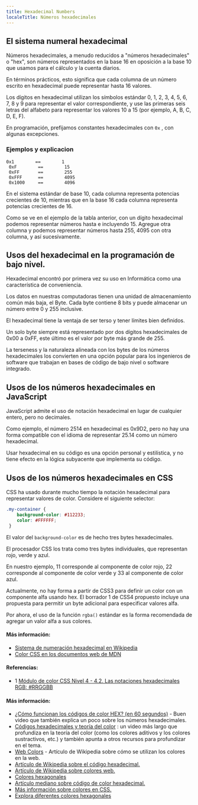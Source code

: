 ```yaml
---
title: Hexadecimal Numbers
localeTitle: Números hexadecimales
---
```

## El sistema numeral hexadecimal

Números hexadecimales, a menudo reducidos a "números hexadecimales" o "hex", son números representados en la base 16 en oposición a la base 10 que usamos para el cálculo y la cuenta diarios.

En términos prácticos, esto significa que cada columna de un número escrito en hexadecimal puede representar hasta 16 valores.

Los dígitos en hexadecimal utilizan los símbolos estándar 0, 1, 2, 3, 4, 5, 6, 7, 8 y 9 para representar el valor correspondiente, y use las primeras seis letras del alfabeto para representar los valores 10 a 15 (por ejemplo, A, B, C, D, E, F).

En programación, prefijamos constantes hexadecimales con `0x` , con algunas excepciones.

### Ejemplos y explicacion
```
0x1        ==        1 
 0xF        ==        15 
 0xFF       ==        255 
 0xFFF      ==        4095 
 0x1000     ==        4096 
```

En el sistema estándar de base 10, cada columna representa potencias crecientes de 10, mientras que en la base 16 cada columna representa potencias crecientes de 16.

Como se ve en el ejemplo de la tabla anterior, con un dígito hexadecimal podemos representar números hasta e incluyendo 15. Agregue otra columna y podemos representar números hasta 255, 4095 con otra columna, y así sucesivamente.

## Usos del hexadecimal en la programación de bajo nivel.

Hexadecimal encontró por primera vez su uso en Informática como una característica de conveniencia.

Los datos en nuestras computadoras tienen una unidad de almacenamiento común más baja, el Byte. Cada byte contiene 8 bits y puede almacenar un número entre 0 y 255 inclusive.

El hexadecimal tiene la ventaja de ser terso y tener límites bien definidos.

Un solo byte siempre está representado por dos dígitos hexadecimales de 0x00 a 0xFF, este último es el valor por byte más grande de 255.

La terseness y la naturaleza alineada con los bytes de los números hexadecimales los convierten en una opción popular para los ingenieros de software que trabajan en bases de código de bajo nivel o software integrado.

## Usos de los números hexadecimales en JavaScript

JavaScript admite el uso de notación hexadecimal en lugar de cualquier entero, pero no decimales.

Como ejemplo, el número 2514 en hexadecimal es 0x9D2, pero no hay una forma compatible con el idioma de representar 25.14 como un número hexadecimal.

Usar hexadecimal en su código es una opción personal y estilística, y no tiene efecto en la lógica subyacente que implementa su código.

## Usos de los números hexadecimales en CSS

CSS ha usado durante mucho tiempo la notación hexadecimal para representar valores de color. Considere el siguiente selector:

```css
.my-container { 
    background-color: #112233; 
    color: #FFFFFF; 
 } 
```

El valor del `background-color` es de hecho tres bytes hexadecimales.

El procesador CSS los trata como tres bytes individuales, que representan rojo, verde y azul.

En nuestro ejemplo, 11 corresponde al componente de color rojo, 22 corresponde al componente de color verde y 33 al componente de color azul.

Actualmente, no hay forma a partir de CSS3 para definir un color con un componente alfa usando hex. El borrador 1 de CSS4 propuesto incluye una propuesta para permitir un byte adicional para especificar valores alfa.

Por ahora, el uso de la función `rgba()` estándar es la forma recomendada de agregar un valor alfa a sus colores.

#### Más información:

*   [Sistema de numeración hexadecimal en Wikipedia](https://wikipedia.org/wiki/Hexadecimal_numeral_system)
*   [Color CSS en los documentos web de MDN](https://developer.mozilla.org/en-US/docs/Web/CSS/color)

#### Referencias:

*   1 [Módulo de color CSS Nivel 4 - 4.2. Las notaciones hexadecimales RGB: #RRGGBB](https://www.w3.org/TR/css-color-4/#hex-notation)

#### Más información:

*   [¿Cómo funcionan los códigos de color HEX? (en 60 segundos)](https://www.youtube.com/watch?v=c56x1aj2CPA) - Buen video que también explica un poco sobre los números hexadecimales.
*   [Códigos hexadecimales y teoría del color](https://www.youtube.com/watch?v=xlRiLSDdqcY) : un video más largo que profundiza en la teoría del color (como los colores aditivos y los colores sustractivos, etc.) y también apunta a otros recursos para profundizar en el tema.
*   [Web Colors](https://en.wikipedia.org/wiki/Web_colors) - Artículo de Wikipedia sobre cómo se utilizan los colores en la web.
*   [Artículo de Wikipedia sobre el código hexadecimal.](https://en.wikipedia.org/wiki/Hexadecimal)
*   [Artículo de Wikipedia sobre colores web.](https://en.wikipedia.org/wiki/Web_colors)
*   [Colores hexagonales](http://www.color-hex.com/)
*   [Artículo mediano sobre código de color hexadecimal.](https://medium.com/webkul-dev/hex-color-codes-27cd0a37c3ce)
*   [Más información sobre colores en CSS.](https://developer.mozilla.org/en-US/docs/Web/CSS/color_value)
*   [Explora diferentes colores hexagonales](http://www.colorhexa.com/)